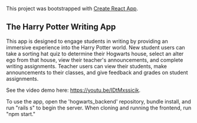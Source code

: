This project was bootstrapped with [Create React App](https://github.com/facebook/create-react-app).

## The Harry Potter Writing App

This app is designed to engage students in writing by providing an immersive experience into the Harry Potter world. New student users can take a sorting hat quiz to determine their Hogwarts house, select an alter ego from that house, view their teacher's announcements, and complete writing assignments. Teacher users can view their students, make announcements to their classes, and give feedback and grades on student assignments. 

See the video demo here: https://youtu.be/IDtMxssicik. 

To use the app, open the 'hogwarts_backend' repository, bundle install, and run "rails s" to begin the server. When cloning and running the frontend, run "npm start." 

